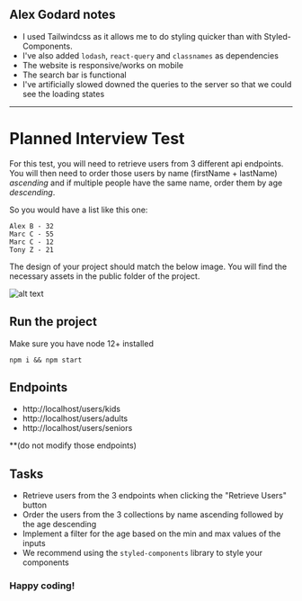 ## Alex Godard notes

- I used Tailwindcss as it allows me to do styling quicker than with Styled-Components.
- I've also added `lodash`, `react-query` and `classnames` as dependencies
- The website is responsive/works on mobile
- The search bar is functional
- I've artificially slowed downed the queries to the server so that we could see the loading states
---------------------
# Planned Interview Test

For this test, you will need to retrieve users from 3 different api endpoints. You will then need to order those users by name (firstName + lastName) *ascending* and if multiple people have the same name, order them by age *descending*.

So you would have a list like this one:

```
Alex B - 32
Marc C - 55
Marc C - 12
Tony Z - 21
```

The design of your project should match the below image. You will find the necessary assets in the public folder of the project.

![alt text](https://github.com/entr-engineering/interview-test/blob/master/public/design.png)

## Run the project

Make sure you have node 12+ installed

`npm i && npm start`

## Endpoints

- http://localhost/users/kids
- http://localhost/users/adults
- http://localhost/users/seniors

**(do not modify those endpoints)

## Tasks

- Retrieve users from the 3 endpoints when clicking the "Retrieve Users" button
- Order the users from the 3 collections by name ascending followed by the age descending
- Implement a filter for the age based on the min and max values of the inputs
- We recommend using the `styled-components` library to style your components

### Happy coding!
